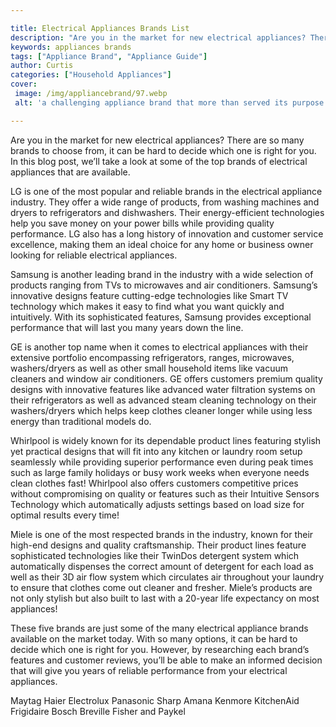 ```yaml
---

title: Electrical Appliances Brands List
description: "Are you in the market for new electrical appliances? There are so many brands to choose from, it can be hard to decide which one i...read now to learn more"
keywords: appliances brands
tags: ["Appliance Brand", "Appliance Guide"]
author: Curtis
categories: ["Household Appliances"]
cover: 
 image: /img/appliancebrand/97.webp
 alt: 'a challenging appliance brand that more than served its purpose'

---
```


Are you in the market for new electrical appliances? There are so many brands to choose from, it can be hard to decide which one is right for you. In this blog post, we’ll take a look at some of the top brands of electrical appliances that are available.

LG is one of the most popular and reliable brands in the electrical appliance industry. They offer a wide range of products, from washing machines and dryers to refrigerators and dishwashers. Their energy-efficient technologies help you save money on your power bills while providing quality performance. LG also has a long history of innovation and customer service excellence, making them an ideal choice for any home or business owner looking for reliable electrical appliances.

Samsung is another leading brand in the industry with a wide selection of products ranging from TVs to microwaves and air conditioners. Samsung’s innovative designs feature cutting-edge technologies like Smart TV technology which makes it easy to find what you want quickly and intuitively. With its sophisticated features, Samsung provides exceptional performance that will last you many years down the line.

GE is another top name when it comes to electrical appliances with their extensive portfolio encompassing refrigerators, ranges, microwaves, washers/dryers as well as other small household items like vacuum cleaners and window air conditioners. GE offers customers premium quality designs with innovative features like advanced water filtration systems on their refrigerators as well as advanced steam cleaning technology on their washers/dryers which helps keep clothes cleaner longer while using less energy than traditional models do. 

Whirlpool is widely known for its dependable product lines featuring stylish yet practical designs that will fit into any kitchen or laundry room setup seamlessly while providing superior performance even during peak times such as large family holidays or busy work weeks when everyone needs clean clothes fast! Whirlpool also offers customers competitive prices without compromising on quality or features such as their Intuitive Sensors Technology which automatically adjusts settings based on load size for optimal results every time! 

Miele is one of the most respected brands in the industry, known for their high-end designs and quality craftsmanship. Their product lines feature sophisticated technologies like their TwinDos detergent system which automatically dispenses the correct amount of detergent for each load as well as their 3D air flow system which circulates air throughout your laundry to ensure that clothes come out cleaner and fresher. Miele’s products are not only stylish but also built to last with a 20-year life expectancy on most appliances!

These five brands are just some of the many electrical appliance brands available on the market today. With so many options, it can be hard to decide which one is right for you. However, by researching each brand’s features and customer reviews, you’ll be able to make an informed decision that will give you years of reliable performance from your electrical appliances. 

Maytag 
Haier 
Electrolux 
Panasonic 
Sharp 
Amana 
Kenmore 
KitchenAid 
Frigidaire 
Bosch
Breville
Fisher and Paykel
